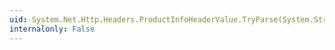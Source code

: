 ```yaml
---
uid: System.Net.Http.Headers.ProductInfoHeaderValue.TryParse(System.String,System.Net.Http.Headers.ProductInfoHeaderValue@)
internalonly: False
---
```

